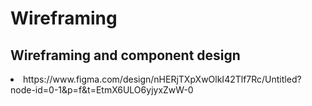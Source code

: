 # Wireframing
## Wireframing and component design
<li> https://www.figma.com/design/nHERjTXpXwOlkI42Tlf7Rc/Untitled?node-id=0-1&p=f&t=EtmX6ULO6yjyxZwW-0 </li>
